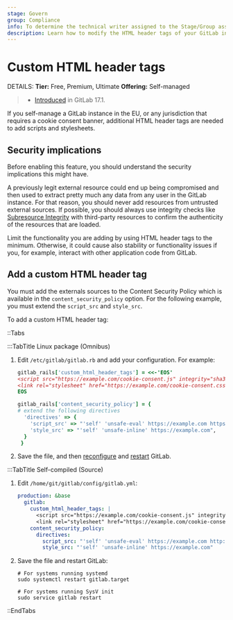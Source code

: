 ```yaml
---
stage: Govern
group: Compliance
info: To determine the technical writer assigned to the Stage/Group associated with this page, see https://handbook.gitlab.com/handbook/product/ux/technical-writing/#assignments
description: Learn how to modify the HTML header tags of your GitLab instance.
---
```


# Custom HTML header tags

DETAILS:
**Tier:** Free, Premium, Ultimate
**Offering:** Self-managed

> - [Introduced](https://gitlab.com/gitlab-org/gitlab/-/merge_requests/153877) in GitLab 17.1.

If you self-manage a GitLab instance in the EU, or any jurisdiction that
requires a cookie consent banner, additional HTML header tags are needed to
add scripts and stylesheets.

## Security implications

Before enabling this feature, you should understand the security implications this might have.

A previously legit external resource could end up being compromised and then used to extract
pretty much any data from any user in the GitLab instance. For that reason,
you should never add resources from untrusted external sources. If possible, you should always
use integrity checks like [Subresource Integrity](https://www.w3.org/TR/SRI/) with third-party
resources to confirm the authenticity of the resources that are loaded.

Limit the functionality you are adding by using HTML header tags to the minimum.
Otherwise, it could cause also stability or functionality issues if you, for example,
interact with other application code from GitLab.

## Add a custom HTML header tag

You must add the externals sources to the Content Security Policy which is
available in the `content_security_policy` option. For the following example, you
must extend the `script_src` and `style_src`.

To add a custom HTML header tag:

::Tabs

:::TabTitle Linux package (Omnibus)

1. Edit `/etc/gitlab/gitlab.rb` and add your configuration. For example:

   ```ruby
   gitlab_rails['custom_html_header_tags'] = <<-'EOS'
   <script src="https://example.com/cookie-consent.js" integrity="sha384-Li9vy3DqF8tnTXuiaAJuML3ky+er10rcgNR/VqsVpcw+ThHmYcwiB1pbOxEbzJr7" crossorigin="anonymous"></script>
   <link rel="stylesheet" href="https://example.com/cookie-consent.css" integrity="sha384-+/M6kredJcxdsqkczBUjMLvqyHb1K/JThDXWsBVxMEeZHEaMKEOEct339VItX1zB" crossorigin="anonymous">
   EOS

   gitlab_rails['content_security_policy'] = {
   # extend the following directives
     'directives' => {
       'script_src' => "'self' 'unsafe-eval' https://example.com https://www.google.com/recaptcha/ https://www.recaptcha.net/ https://www.gstatic.com/recaptcha/ https://apis.google.com",
       'style_src' => "'self' 'unsafe-inline' https://example.com",
     }
    }
   ```

1. Save the file, and then [reconfigure](restart_gitlab.md#reconfigure-a-linux-package-installation) and [restart](restart_gitlab.md#restart-a-linux-package-installation) GitLab.

:::TabTitle Self-compiled (Source)

1. Edit `/home/git/gitlab/config/gitlab.yml`:

   ```yaml
   production: &base
     gitlab:
       custom_html_header_tags: |
         <script src="https://example.com/cookie-consent.js" integrity="sha384-Li9vy3DqF8tnTXuiaAJuML3ky+er10rcgNR/VqsVpcw+ThHmYcwiB1pbOxEbzJr7"         crossorigin="anonymous"></script>
         <link rel="stylesheet" href="https://example.com/cookie-consent.css" integrity="sha384-+/M6kredJcxdsqkczBUjMLvqyHb1K/JThDXWsBVxMEeZHEaMKEOEct339VItX1zB"        crossorigin="anonymous">
       content_security_policy:
         directives:
           script_src: "'self' 'unsafe-eval' https://example.com http://localhost:* https://www.google.com/recaptcha/ https://www.recaptcha.net/ https://www.gstatic.com/recaptcha/ https://apis.google.com"
           style_src: "'self' 'unsafe-inline' https://example.com"
   ```

1. Save the file and restart GitLab:

   ```shell
   # For systems running systemd
   sudo systemctl restart gitlab.target

   # For systems running SysV init
   sudo service gitlab restart
   ```

::EndTabs
